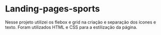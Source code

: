 # Landing-pages-sports
Nesse projeto utilizei os flebox e grid na criação e separação dos ícones e texto. Foram utilizados HTML e CSS para a estilização da página.
